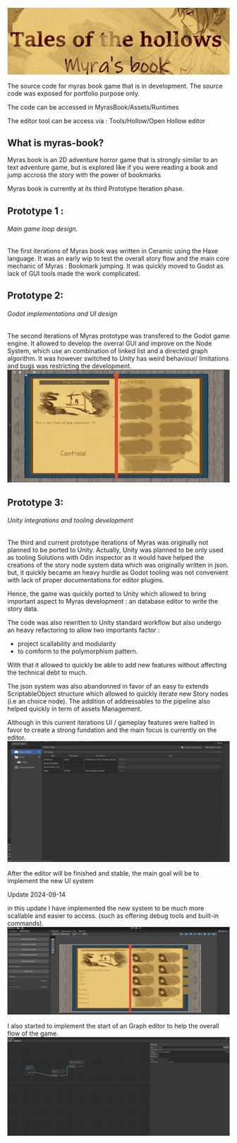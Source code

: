 ![Alt text](./screenshots/Title.jpg)


The source code for myras book game that is in development. The source code was exposed for portfolio purpose only.

The code can be accessed in MyrasBook/Assets/Runtimes

The editor tool can be access via : Tools/Hollow/Open Hollow editor

## What is myras-book?
Myras book is an 2D adventure horror game that is strongly
similar to an text adventure game, but is explored like if you
were reading a book and jump accross the story with the power of bookmarks

Myras book is currently at its third Prototype Iteration phase.

## Prototype 1 : 
###### Main game loop design.
The first iterations of Myras book was written in Ceramic using the Haxe language. It 
was an early wip to test the overall story flow and the main core mechanic of Myras :
Bookmark jumping. 
It was quickly moved to Godot as lack of GUI tools made the work complicated.

## Prototype 2: 
###### Godot implementations and UI design
The second iterations of Myras prototype was transfered to the Godot game engine.
It allowed to develop the overral GUI and improve on the Node System, which use 
an combination of linked list and a directed graph algorithm.
It was however switched to Unity has weird behaviour/ limitations and bugs was restricting the development.
![Alt test](./screenshots/GUI_001.jpg)

## Prototype 3:
###### Unity integrations and tooling development

The third and current prototype iterations of Myras was originally not planned to be
ported to Unity. Actually, Unity was planned to be only used as tooling Solutions with 
Odin inspector as it would have helped the creations of the story node system data which was
originally written in json. but, it quickly became an heavy hurdle as Godot tooling
was not convenient with lack of proper documentations for editor plugins.

Hence, the game was quickly ported  to Unity which allowed to bring important
aspect to Myras development : an database editor to write the story data.

The code was also rewritten to Unity standard workflow but also undergo an heavy refactoring to allow two importants factor :
* project scallability and modularity
* to comform to the polymorphism pattern.

With that it allowed to quickly be able to add new features without affecting the technical debt to much.

The json system was also abandonned in favor of an easy to extends ScriptableObject structure which allowed to quickly  iterate new Story nodes (i.e an choice node).
The addition of addressables to the pipeline also helped quickly in term of assets Management.

Although in this current iterations UI / gameplay features were halted in favor to create a strong fundation and the main focus is currently on the editor.
![Alt text](./screenshots/editor_sample.gif)

After the editor will be finished and stable, the main goal will be to implement the new UI system


Update 2024-09-14

in this update I have implemented the new system to be much more scallable and easier to access. (such as offering debug tools and built-in commands).
![Alt test](./screenshots/01.png)

I also started to implement the start of an Graph editor to help the overall flow of the game.
![Alt test](./screenshots/layout.png)